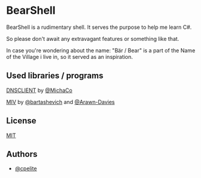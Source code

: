 
# BearShell

BearShell is a rudimentary shell. It serves the purpose to help me learn C#.

So please don't await any extravagant features or something like that.

In case you're wondering about the name: "Bär / Bear" is a part of the Name of the Village i live in, so it served as an inspiration.

## Used libraries / programs
[DNSCLIENT](https://github.com/MichaCo/DnsClient.NET) by [@MichaCo](https://github.com/MichaCo)

[MIV](https://github.com/bartashevich/MIV) by [@bartashevich](https://github.com/bartashevich) and [@Arawn-Davies](https://github.com/Arawn-Davies)

## License

[MIT](https://choosealicense.com/licenses/mit/)


## Authors

- [@cpelite](https://www.github.com/cpelite)

